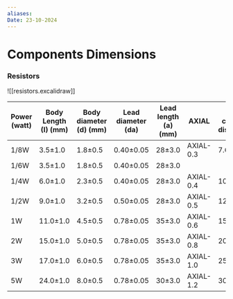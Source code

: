 ```yaml
---
aliases: 
Date: 23-10-2024
---
```

# Components Dimensions

### Resistors 

![[resistors.excalidraw]]

| Power (watt) | Body Length (I) (mm) | Body diameter (d) (mm) | Lead diameter (da) | Lead length (a) (mm) | AXIAL      | Pad center distance |
|--------------|----------------------|------------------------|---------------------|-----------------------|------------|---------------------|
| 1/8W         | 3.5±1.0              | 1.8±0.5                | 0.40±0.05           | 28±3.0                | AXIAL-0.3  | 7.6mm               |
| 1/6W         | 3.5±1.0              | 1.8±0.5                | 0.40±0.05           | 28±3.0                |            |                     |
| 1/4W         | 6.0±1.0              | 2.3±0.5                | 0.40±0.05           | 28±3.0                | AXIAL-0.4  | 10.2mm              |
| 1/2W         | 9.0±1.0              | 3.2±0.5                | 0.50±0.05           | 28±3.0                | AXIAL-0.5  | 12.7mm              |
| 1W           | 11.0±1.0             | 4.5±0.5                | 0.78±0.05           | 35±3.0                | AXIAL-0.6  | 15.2mm              |
| 2W           | 15.0±1.0             | 5.0±0.5                | 0.78±0.05           | 35±3.0                | AXIAL-0.8  | 20.3mm              |
| 3W           | 17.0±1.0             | 6.0±0.5                | 0.78±0.05           | 35±3.0                | AXIAL-1.0  | 25.4mm              |
| 5W           | 24.0±1.0             | 8.0±0.5                | 0.78±0.05           | 30±3.0                | AXIAL-1.2  | 30.5mm              |

